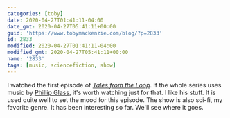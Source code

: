 ```yaml
---
categories: [toby]
date: 2020-04-27T01:41:11-04:00
date_gmt: 2020-04-27T05:41:11+00:00
guid: 'https://www.tobymackenzie.com/blog/?p=2833'
id: 2833
modified: 2020-04-27T01:41:11-04:00
modified_gmt: 2020-04-27T05:41:11+00:00
name: '2833'
tags: [music, sciencefiction, show]
---
```


I watched the first episode of [*Tales from the Loop*](https://en.wikipedia.org/wiki/Tales_from_the_Loop).<!--more-->  If the whole series uses music by [Phillip Glass](https://en.wikipedia.org/wiki/Philip_Glass), it's worth watching just for that.  I like his stuff.  It is used quite well to set the mood for this episode.  The show is also sci-fi, my favorite genre.  It has been interesting so far.  We'll see where it goes.
